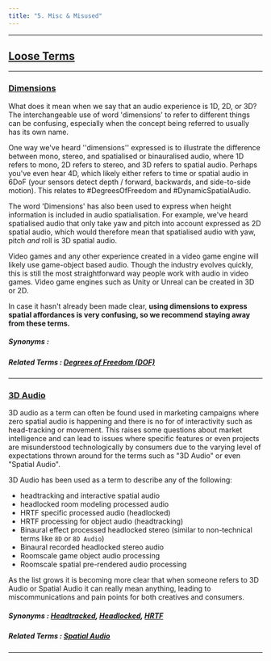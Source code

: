 ```yaml
---
title: "5. Misc & Misused"
---
```


---
## [Loose Terms](../misc-terms#loose-terms)

---
### [Dimensions](../misc-terms#dimensions)

What does it mean when we say that an audio experience is 1D, 2D, or 3D? The interchangeable use of word 'dimensions' to refer to different things can be confusing, especially when the concept being referred to usually has its own name. 

One way we've heard ''dimensions'' expressed is to illustrate the difference between mono, stereo, and spatialised or binauralised audio, where 1D refers to mono, 2D refers to stereo, and 3D refers to spatial audio. Perhaps you've even hear 4D, which likely either refers to time or spatial audio in 6DoF (your sensors detect depth / forward, backwards, and side-to-side motion). This relates to #DegreesOfFreedom and #DynamicSpatialAudio. 

The word 'Dimensions' has also been used to express when height information is included in audio spatialisation. For example, we've heard spatialised audio that only take yaw and pitch into account expressed as 2D spatial audio, which would therefore mean that spatialised audio with yaw, pitch *and* roll is 3D spatial audio. 

Video games and any other experience created in a video game engine will likely use game-object based audio. Though the industry evolves quickly, this is still the most straightforward way people work with audio in video games. Video game engines such as Unity or Unreal can be created in 3D or 2D. 

In case it hasn't already been made clear, **using dimensions to express spatial affordances is very confusing, so we recommend staying away from these terms.**

##### Synonyms : 
##### Related Terms : [Degrees of Freedom (DOF)](../technical-terms#dof)

---
### [3D Audio](../misc-terms#3daudio)

3D audio as a term can often be found used in marketing campaigns where zero spatial audio is happening and there is no for of interactivity such as head-tracking or movement. This raises some questions about market intelligence and can lead to issues where specific features or even projects are misunderstood technologically by consumers due to the varying level of expectations thrown around for the terms such as "3D Audio" or even "Spatial Audio".

3D Audio has been used as a term to describe any of the following: 
 - headtracking and interactive spatial audio
 - headlocked room modeling processed audio
 - HRTF specific processed audio (headlocked)
 - HRTF processing for object audio (headtracking)
 - Binaural effect processed headlocked stereo (similar to non-technical terms like `8D` or `8D Audio`)
 - Binaural recorded headlocked stereo audio
 - Roomscale game object audio processing
 - Roomscale spatial pre-rendered audio processing

As the list grows it is becoming more clear that when someone refers to 3D Audio or Spatial Audio it can really mean anything, leading to miscommunications and pain points for both creatives and consumers.

##### Synonyms : [Headtracked](../general-terms#headtracked), [Headlocked](../general-terms#headlocked), [HRTF](../general-terms#hrtf)
##### Related Terms : [Spatial Audio](../general-terms#spatial-audio)

---
